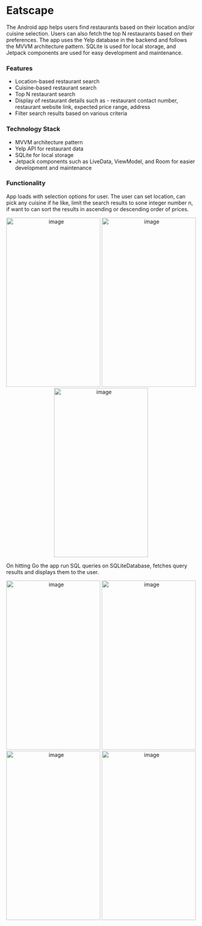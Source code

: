 # Eatscape
The Android app helps users find restaurants based on their location and/or cuisine selection. Users can also fetch the top N restaurants based on their preferences. The app uses the Yelp database in the backend and follows the MVVM architecture pattern. SQLite is used for local storage, and Jetpack components are used for easy development and maintenance.

### Features
* Location-based restaurant search
* Cuisine-based restaurant search
* Top N restaurant search
* Display of restaurant details such as - restaurant contact number, restaurant website link, expected price range, address
* Filter search results based on various criteria

### Technology Stack
* MVVM architecture pattern
* Yelp API for restaurant data
* SQLite for local storage
* Jetpack components such as LiveData, ViewModel, and Room for easier development and maintenance

### Functionality
App loads with selection options for user. The user can set location, can pick any cuisine if he like, limit the search results to sone integer number n, if want to can sort the results in ascending or descending order of prices.
<p align="center">
  <img width="250" height="450" alt="image" src="https://user-images.githubusercontent.com/98439391/213943696-07c8d785-9824-46f2-a0dc-20102d7621b9.png">
  <img width="250" height="450" alt="image" src="https://user-images.githubusercontent.com/98439391/213943698-71de3b5b-8094-462f-9839-d4d524f83c9a.png">
  <img width="250" height="450" alt="image" src="https://user-images.githubusercontent.com/98439391/213943704-45989055-acab-4a4d-ab2e-8fb74b0941de.png">
 </p>

On hitting Go the app run SQL queries on SQLiteDatabase, fetches query results and displays them to the user.
<p align="center">
  <img width="250" height="450" alt="image" src="https://user-images.githubusercontent.com/98439391/213943708-8d3d0cae-9f57-4c45-8db1-988849a28f17.png">
  <img width="250" height="450" alt="image" src="https://user-images.githubusercontent.com/98439391/213943713-a97bdfa2-0dab-41ef-a6af-67298fe2d854.png">
  <img width="250" height="450" alt="image" src="https://user-images.githubusercontent.com/98439391/213943718-a193b3cd-656e-4b9e-af25-18d8c04f73af.png">
  <img width="250" height="450" alt="image" src="https://user-images.githubusercontent.com/98439391/213943720-e50fbf10-9771-4c2d-98ae-b414ff51ce76.png">
 </p>
